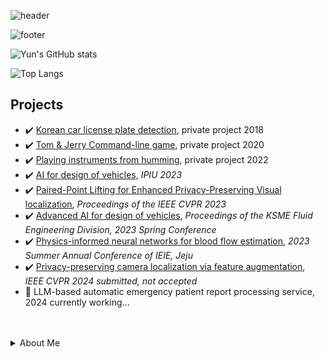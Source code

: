 ![header](https://capsule-render.vercel.app/api?type=wave&color=auto&height=300&section=header&text=Yun's%20Repository&fontSize=90)

![footer](https://capsule-render.vercel.app/api?section=footer)

![Yun's GitHub stats](https://github-readme-stats.vercel.app/api?username=ChanhyukYun&show_icons=true)

![Top Langs](https://github-readme-stats.vercel.app/api/top-langs/?username=ChanhyukYun&layout=compact)



## Projects  
- ✔️ [Korean car license plate detection](), private project 2018  
- ✔️ [Tom & Jerry Command-line game](), private project 2020
- ✔️ [Playing instruments from humming](), private project 2022  
- ✔️ [AI for design of vehicles](), *IPIU 2023*  
- ✔️ [Paired-Point Lifting for Enhanced Privacy-Preserving Visual localization](https://openaccess.thecvf.com/content/CVPR2023/papers/Lee_Paired-Point_Lifting_for_Enhanced_Privacy-Preserving_Visual_Localization_CVPR_2023_paper.pdf), *Proceedings of the IEEE CVPR 2023*
- ✔️ [Advanced AI for design of vehicles](), *Proceedings of the KSME Fluid Engineering Division, 2023 Spring Conference*  
- ✔️ [Physics-informed neural networks for blood flow estimation](), *2023 Summer Annual Conference of IEIE, Jeju*   
- ✔️ [Privacy-preserving camera localization via feature augmentation](), *IEEE CVPR 2024 submitted, not accepted*  
- 🔭 LLM-based automatic emergency patient report processing service, 2024 currently working...

<br/>

<br/>

<details>
<summary>About Me </summary>
  
### Education  
- Bachelor of Electronic Engineering in Hanyang University, Seoul, South Korea (2015-2022)  
- Master of Electronic Engineering in Hanyang University, Seoul, South Korea (2022-2024)  
- 6th KT AIVLE SCHOOL AI Track (2024)

### Skills
- **Python**; Numpy, Pandas, PyTorch, Keras  
- Java  
- MATLAB  
- Overleaf (Paper writing)  


</summary>




<!--
**ChanhyukYun/ChanhyukYun** is a ✨ _special_ ✨ repository because its `README.md` (this file) appears on your GitHub profile.

Here are some ideas to get you started:

- 🔭 I’m currently working on ...
- 🌱 I’m currently learning ...
- 👯 I’m looking to collaborate on ...
- 🤔 I’m looking for help with ...
- 💬 Ask me about ...
- 📫 How to reach me: ...
- 😄 Pronouns: ...
- ⚡ Fun fact: ...
-->
